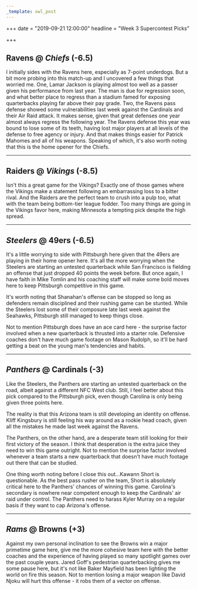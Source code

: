 ```yaml
---
_template: owl_post
---
```



+++
date = "2019-09-21 12:00:00"
headline = "Week 3 Supercontest Picks"

+++
## Ravens @ _Chiefs_ (-6.5)

I initially sides with the Ravens here, especially as 7-point underdogs. But a bit more probing into this match-up and I uncovered a few things that worried me. One, Lamar Jackson is playing almost too well as a passer given his performance from last year. The man is due for regression soon, and what better place to regress than a stadium famed for exposing quarterbacks playing far above their pay grade. Two, the Ravens pass defense showed some vulnerabilities last week against the Cardinals and their Air Raid attack. It makes sense, given that great defenses one year almost always regress the following year. The Ravens defense this year was bound to lose some of its teeth, having lost major players at all levels of the defense to free agency or injury. And that makes things easier for Patrick Mahomes and all of his weapons. Speaking of which, it's also worth noting that this is the home opener for the Chiefs.

***

## Raiders @ _Vikings_ (-8.5)

Isn't this a great game for the Vikings? Exactly one of those games where the Vikings make a statement following an embarrassing loss to a bitter rival. And the Raiders are the perfect team to crush into a pulp too, what with the team being bottom-tier league fodder. Too many things are going in the Vikings favor here, making Minnesota a tempting pick despite the high spread.

***

## _Steelers_ @ 49ers (-6.5)

It's a little worrying to side with Pittsburgh here given that the 49ers are playing in their home opener here. It's all the more worrying when the Steelers are starting an untested quarterback while San Francisco is fielding an offense that just dropped 40 points the week before. But once again, I have faith in Mike Tomlin and his coaching staff will make some bold moves here to keep Pittsburgh competitive in this game.

It's worth noting that Shanahan's offense can be stopped so long as defenders remain disciplined and their rushing game can be stunted. While the Steelers lost some of their composure late last week against the Seahawks, Pittsburgh still managed to keep things close.

Not to mention Pittsburgh does have an ace card here - the surprise factor involved when a new quarterback is thrusted into a starter role. Defensive coaches don't have much game footage on Mason Rudolph, so it'll be hard getting a beat on the young man's tendencies and habits.

***

## _Panthers_ @ Cardinals (-3)

Like the Steelers, the Panthers are starting an untested quarterback on the road, albeit against a different NFC West club. Still, I feel better about this pick compared to the Pittsburgh pick, even though Carolina is only being given three points here.

The reality is that this Arizona team is still developing an identity on offense. Kliff Kingsbury is still feeling his way around as a rookie head coach, given all the mistakes he made last week against the Ravens.

The Panthers, on the other hand, are a desperate team still looking for their first victory of the season. I think that desperation is the extra juice they need to win this game outright. Not to mention the surprise factor involved whenever a team starts a new quarterback that doesn't have much footage out there that can be studied.

One thing worth noting before I close this out...Kawann Short is questionable. As the best pass rusher on the team, Short is absolutely critical here to the Panthers' chances of winning this game. Carolina's secondary is nowhere near competent enough to keep the Cardinals' air raid under control. The Panthers need to harass Kyler Murray on a regular basis if they want to cap Arizona's offense.

***

## _Rams_ @ Browns (+3)

Against my own personal inclination to see the Browns win a major primetime game here, give me the more cohesive team here with the better coaches and the experience of having played so many spotlight games over the past couple years. Jared Goff's pedestrian quarterbacking gives me some pause here, but it's not like Baker Mayfield has been lighting the world on fire this season. Not to mention losing a major weapon like David Njoku will hurt this offense - it robs them of a vector on offense.

